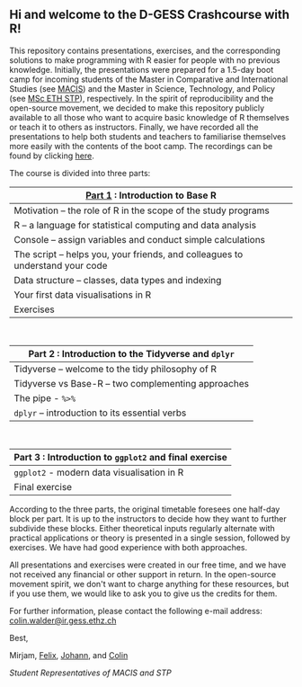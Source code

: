 ## Hi and welcome to the D-GESS Crashcourse with R! 

This repository contains presentations, exercises, and the corresponding solutions to make programming with R easier for people with no previous knowledge. Initially, the presentations were prepared for a 1.5-day boot camp for incoming students of the Master in Comparative and International Studies (see [MACIS](https://macis.gess.ethz.ch)) and the Master in Science, Technology, and Policy (see [MSc ETH STP](https://istp.ethz.ch/education/master.html)), respectively. In the spirit of reproducibility and the open-source movement, we decided to make this repository publicly available to all those who want to acquire basic knowledge of R themselves or teach it to others as instructors. Finally, we have recorded all the presentations to help both students and teachers to familiarise themselves more easily with the contents of the boot camp. The recordings can be found by clicking [here](https://www.polybox.ethz.ch/index.php/s/3f6KpITcyRDxaoy).

The course is divided into three parts:

| **[Part 1](https://github.com/bonschorno/rcrashcourse/tree/master/part1) : Introduction to Base R**                                          								|
|------------------------------------------------------------------------------|
| Motivation – the role of R in the scope of the study programs                |
| R – a language for statistical computing and data analysis                   |
| Console – assign variables and conduct simple calculations                   |
| The script – helps you, your friends, and colleagues to understand your code |
| Data structure – classes, data types and indexing                            |
| Your first data visualisations in R                                          |
| Exercises  

<br>

| **Part 2 : Introduction to the Tidyverse and `dplyr`** |   
|------------------------------------------------------- |
| Tidyverse – welcome to the tidy philosophy of R        |
| Tidyverse vs Base-R – two complementing approaches     |
| The pipe - `%>%`                                       |
| `dplyr` – introduction to its essential verbs          |

<br>

| **Part 3 : Introduction to `ggplot2` and final exercise** |
|-----------------------------------------------------------|
| `ggplot2` - modern data visualisation in R                |
| Final exercise                                            |


According to the three parts, the original timetable foresees one half-day block per part. It is up to the instructors to decide how they want to further subdivide these blocks. Either theoretical inputs regularly alternate with practical applications or theory is presented in a single session, followed by exercises. We have had good experience with both approaches. 

All presentations and exercises were created in our free time, and we have not received any financial or other support in return. In the open-source movement spirit, we don't want to charge anything for these resources, but if you use them, we would like to ask you to give us the credits for them. 

For further information, please contact the following e-mail address: colin.walder@ir.gess.ethz.ch

Best, 

Mirjam, [Felix](https://github.com/derpyninja), [Johann](https://github.com/josebastiaan), and [Colin](https://github.com/bonschorno)

*Student Representatives of MACIS and STP*